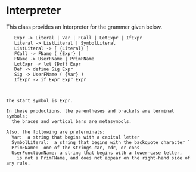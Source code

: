 Interpreter
===========

This class provides an Interpreter for the grammer  given below.

       Expr -> Literal | Var | FCall | LetExpr | IfExpr
       Literal -> ListLiteral | SymbolLiteral
       ListLiteral -> [ {Literal} ]
       FCall -> FName ( {Expr} )
       FName -> UserFName | PrimFName
       LetExpr -> let {Def} Expr
       Def -> define Sig Expr
       Sig -> UserFName ( {Var} )
       IfExpr -> if Expr Expr Expr


       
    The start symbol is Expr.
    
    In these productions, the parentheses and brackets are terminal symbols; 
      the braces and vertical bars are metasymbols. 
    
    Also, the following are preterminals:
      Var:  a string that begins with a capital letter
      SymbolLiteral:  a string that begins with the backquote character `
      PrimFName:  one of the strings car, cdr, or cons
      UserFunctionName: a string that begins with a lower-case letter, 
        is not a PrimFName, and does not appear on the right-hand side of any rule. 
    
